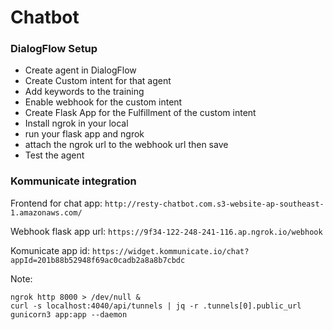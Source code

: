 
# Chatbot


### DialogFlow Setup
  - Create agent in DialogFlow
  - Create Custom intent for that agent
  - Add keywords to the training
  - Enable webhook for the custom intent
  - Create Flask App for the Fulfillment of the custom intent
  - Install ngrok in your local
  - run your flask app and ngrok
  - attach the ngrok url to the webhook url then save
  - Test the agent

### Kommunicate integration

Frontend for chat app: `http://resty-chatbot.com.s3-website-ap-southeast-1.amazonaws.com/`

Webhook flask app url: `https://9f34-122-248-241-116.ap.ngrok.io/webhook` 

Komunicate app id: `https://widget.kommunicate.io/chat?appId=201b88b52948f69ac0cadb2a8a8b7cbdc`


Note:
```
ngrok http 8000 > /dev/null &
curl -s localhost:4040/api/tunnels | jq -r .tunnels[0].public_url
gunicorn3 app:app --daemon
